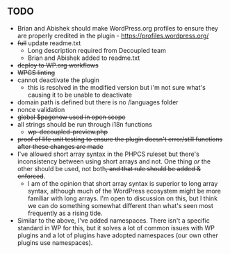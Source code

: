 ## TODO
* Brian and Abishek should make WordPress.org profiles to ensure they are properly credited in the plugin - https://profiles.wordpress.org/
* ~~full~~ update readme.txt
	* Long description required from Decoupled team
	* Brian and Abishek added to readme.txt
* ~~deploy to WP.org workflows~~
* ~~WPCS linting~~
* cannot deactivate the plugin
	* this is resolved in the modified version but i'm not sure what's causing it to be unable to deactivate
* domain path is defined but there is no /languages folder
* nonce validation
* ~~global $pagenow used in open scope~~
* all strings should be run through i18n functions
	* ~~wp-decoupled-preview.php~~
* ~~proof of life unit testing to ensure the plugin doesn't error/still functions after these changes are made~~
* I've allowed short array syntax in the PHPCS ruleset but there's inconsistency between using short arrays and not. One thing _or_ the other should be used, not both~~, and that rule should be added & enforced~~.
	* I am of the opinion that short array syntax is superior to long array syntax, although much of the WordPress ecosystem might be more familiar with long arrays. I'm open to discussion on this, but I think we can do something somewhat different than what's seen most frequently as a rising tide.
* Similar to the above, I've added namespaces. There isn't a specific standard in WP for this, but it solves a lot of common issues with WP plugins and a lot of plugins have adopted namespaces (our own other plugins use namespaces). 